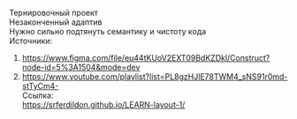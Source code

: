 Тернировочный проект  
Незаконченный адаптив  
Нужно сильно подтянуть семантику и чистоту кода  
Источники: 
1) https://www.figma.com/file/eu44tKUoV2EXT09BdKZDkl/Construct?node-id=5%3A1504&mode=dev  
2)  https://www.youtube.com/playlist?list=PL8gzHJlE78TWM4_sNS91r0md-stTyCm4-  
Ссылка:  
https://srferdildon.github.io/LEARN-layout-1/
